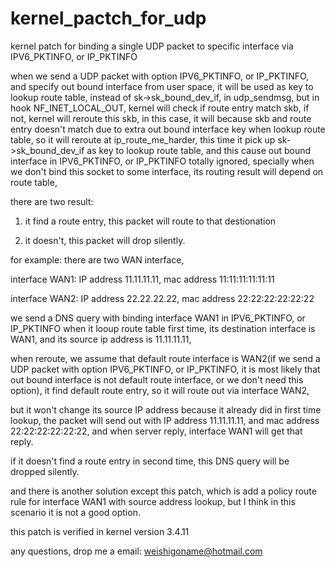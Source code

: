 kernel_pactch_for_udp
=====================

kernel patch for binding a single UDP packet to specific interface via IPV6_PKTINFO, or IP_PKTINFO

when we send a UDP packet with option IPV6_PKTINFO, or IP_PKTINFO, and specify out bound interface from user space, 
it will be used as key to lookup route table, instead of sk->sk_bound_dev_if, in udp_sendmsg, but in hook NF_INET_LOCAL_OUT,
kernel will check if route entry match skb, if not, kernel will reroute this skb, in this case, it will because skb and route
 entry doesn't match due to extra out bound interface key when lookup route table, so it will reroute at ip_route_me_harder,
this time it pick up sk->sk_bound_dev_if as key to lookup route table, and this cause out bound interface in IPV6_PKTINFO, or IP_PKTINFO
 totally ignored, specially when we don't bind this socket to some interface, 
 its routing result will depend on route table, 
 
 there are two result: 
 
 1) it find a route entry, this packet will route to that destionation
 
 2) it doesn't, this packet will drop silently.
 
for example:
there are two WAN interface, 

interface WAN1: IP address 11.11.11.11, mac address 11:11:11:11:11:11

interface WAN2: IP address 22.22.22.22, mac address 22:22:22:22:22:22

we send a DNS query with binding interface WAN1 in IPV6_PKTINFO, or IP_PKTINFO
when it looup route table first time, its destination interface is WAN1, and its source ip address is 11.11.11.11,

when reroute, we assume that default route interface is WAN2(if we send a UDP packet with option IPV6_PKTINFO, or IP_PKTINFO, it is most likely that out bound interface is not default route interface, or we don't need this option), it find default route entry, so it will route out via interface WAN2,

but it won't change its source IP address because it already did in first time lookup, the packet will send out with IP address 11.11.11.11, and mac address 22:22:22:22:22:22, and when server reply, interface WAN1 will get that reply.

if it doesn't find a route entry in second time, this DNS query will be dropped silently.

and there is another solution except this patch, which is add a policy route rule for interface WAN1 with source address lookup, but I think in this scenario 
it is not a good option.

this patch is verified in kernel version 3.4.11

any questions, drop me a email: weishigoname@hotmail.com
